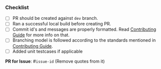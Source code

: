 ### Checklist
- [ ] PR should be created against `dev` branch.
- [ ] Ran a successful local build before creating PR.
- [ ] Commit id's and messages are properly formatted. Read [Contributing Guide](./CONTRIBUTING.md) for more info on that.
- [ ] Branching model is followed according to the standards mentioned in [Contributing Guide](./CONTRIBUTING.md).
- [ ] Added unit testcases if applicable

**PR for Issue**: #`issue-id` (Remove quotes from it)
